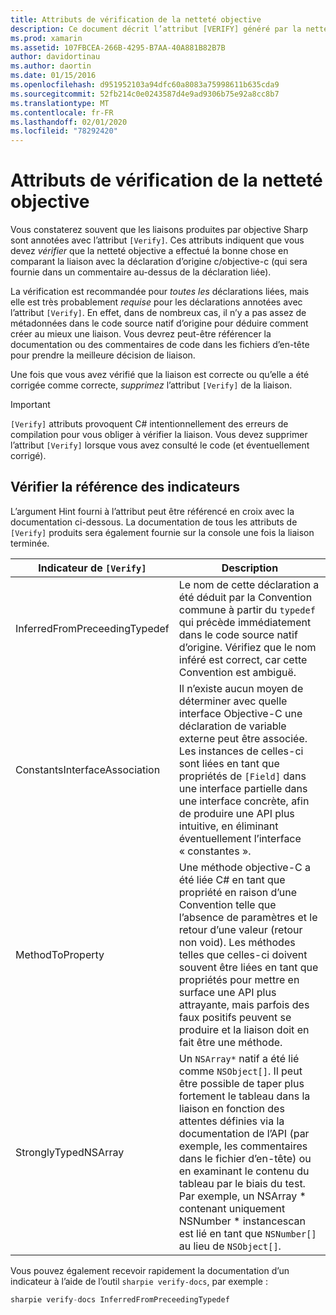 ```yaml
---
title: Attributs de vérification de la netteté objective
description: Ce document décrit l’attribut [VERIFY] généré par la netteté objective. L’attribut [VERIFY] met en évidence les développeurs où ils doivent vérifier manuellement la sortie de la finesse d’objectif.
ms.prod: xamarin
ms.assetid: 107FBCEA-266B-4295-B7AA-40A881B82B7B
author: davidortinau
ms.author: daortin
ms.date: 01/15/2016
ms.openlocfilehash: d951952103a94dfc60a8083a75998611b635cda9
ms.sourcegitcommit: 52fb214c0e0243587d4e9ad9306b75e92a8cc8b7
ms.translationtype: MT
ms.contentlocale: fr-FR
ms.lasthandoff: 02/01/2020
ms.locfileid: "78292420"
---
```

# <a name="objective-sharpie-verify-attributes"></a>Attributs de vérification de la netteté objective

Vous constaterez souvent que les liaisons produites par objective Sharp sont annotées avec l’attribut `[Verify]`. Ces attributs indiquent que vous devez _vérifier_ que la netteté objective a effectué la bonne chose en comparant la liaison avec la déclaration d’origine c/objective-c (qui sera fournie dans un commentaire au-dessus de la déclaration liée).

La vérification est recommandée pour _toutes les_ déclarations liées, mais elle est très probablement _requise_ pour les déclarations annotées avec l’attribut `[Verify]`. En effet, dans de nombreux cas, il n’y a pas assez de métadonnées dans le code source natif d’origine pour déduire comment créer au mieux une liaison. Vous devrez peut-être référencer la documentation ou des commentaires de code dans les fichiers d’en-tête pour prendre la meilleure décision de liaison.

Une fois que vous avez vérifié que la liaison est correcte ou qu’elle a été corrigée comme correcte, _supprimez_ l’attribut `[Verify]` de la liaison.

> [!IMPORTANT]
> `[Verify]` attributs provoquent C# intentionnellement des erreurs de compilation pour vous obliger à vérifier la liaison. Vous devez supprimer l’attribut `[Verify]` lorsque vous avez consulté le code (et éventuellement corrigé).

## <a name="verify-hints-reference"></a>Vérifier la référence des indicateurs

L’argument Hint fourni à l’attribut peut être référencé en croix avec la documentation ci-dessous. La documentation de tous les attributs de `[Verify]` produits sera également fournie sur la console une fois la liaison terminée.

|Indicateur de `[Verify]`|Description|
|---|---|
|InferredFromPreceedingTypedef|Le nom de cette déclaration a été déduit par la Convention commune à partir du `typedef` qui précède immédiatement dans le code source natif d’origine. Vérifiez que le nom inféré est correct, car cette Convention est ambiguë.|
|ConstantsInterfaceAssociation|Il n’existe aucun moyen de déterminer avec quelle interface Objective-C une déclaration de variable externe peut être associée. Les instances de celles-ci sont liées en tant que propriétés de `[Field]` dans une interface partielle dans une interface concrète, afin de produire une API plus intuitive, en éliminant éventuellement l’interface « constantes ».|
|MethodToProperty|Une méthode objective-C a été liée C# en tant que propriété en raison d’une Convention telle que l’absence de paramètres et le retour d’une valeur (retour non void). Les méthodes telles que celles-ci doivent souvent être liées en tant que propriétés pour mettre en surface une API plus attrayante, mais parfois des faux positifs peuvent se produire et la liaison doit en fait être une méthode.|
|StronglyTypedNSArray|Un `NSArray*` natif a été lié comme `NSObject[]`. Il peut être possible de taper plus fortement le tableau dans la liaison en fonction des attentes définies via la documentation de l’API (par exemple, les commentaires dans le fichier d’en-tête) ou en examinant le contenu du tableau par le biais du test. Par exemple, un NSArray * contenant uniquement NSNumber * instancescan est lié en tant que `NSNumber[]` au lieu de `NSObject[]`.|

Vous pouvez également recevoir rapidement la documentation d’un indicateur à l’aide de l’outil `sharpie verify-docs`, par exemple :

```csharp
sharpie verify-docs InferredFromPreceedingTypedef
```
